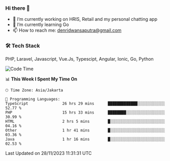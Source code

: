 ### Hi there 👋

- 🔭 I’m currently working on HRIS, Retail and my personal chatting app
- 🌱 I’m currently learning Go
- 📫 How to reach me: denridwansaputra@gmail.com


### 🛠 Tech Stack
PHP, Laravel, Javascript, Vue.Js, Typescipt, Angular, Ionic, Go, Python


<!--START_SECTION:waka-->
![Code Time](http://img.shields.io/badge/Code%20Time-3%2C916%20hrs%2029%20mins-blue)

📊 **This Week I Spent My Time On** 

```text
🕑︎ Time Zone: Asia/Jakarta

💬 Programming Languages: 
TypeScript               26 hrs 29 mins      █████████████░░░░░░░░░░░░   52.77 % 
PHP                      15 hrs 33 mins      ████████░░░░░░░░░░░░░░░░░   30.99 % 
HTML                     2 hrs 5 mins        █░░░░░░░░░░░░░░░░░░░░░░░░   04.16 % 
Other                    1 hr 41 mins        █░░░░░░░░░░░░░░░░░░░░░░░░   03.36 % 
Java                     1 hr 16 mins        █░░░░░░░░░░░░░░░░░░░░░░░░   02.53 % 
```


 Last Updated on 28/11/2023 11:31:31 UTC
<!--END_SECTION:waka-->
